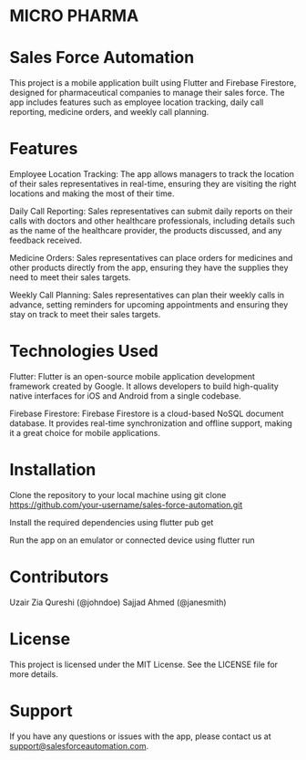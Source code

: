 # MICRO PHARMA
# Sales Force Automation
This project is a mobile application built using Flutter and Firebase Firestore, designed for pharmaceutical companies to manage their sales force. The app includes features such as employee location tracking, daily call reporting, medicine orders, and weekly call planning.

# Features
Employee Location Tracking: The app allows managers to track the location of their sales representatives in real-time, ensuring they are visiting the right locations and making the most of their time.

Daily Call Reporting: Sales representatives can submit daily reports on their calls with doctors and other healthcare professionals, including details such as the name of the healthcare provider, the products discussed, and any feedback received.

Medicine Orders: Sales representatives can place orders for medicines and other products directly from the app, ensuring they have the supplies they need to meet their sales targets.

Weekly Call Planning: Sales representatives can plan their weekly calls in advance, setting reminders for upcoming appointments and ensuring they stay on track to meet their sales targets.

# Technologies Used
Flutter: Flutter is an open-source mobile application development framework created by Google. It allows developers to build high-quality native interfaces for iOS and Android from a single codebase.

Firebase Firestore: Firebase Firestore is a cloud-based NoSQL document database. It provides real-time synchronization and offline support, making it a great choice for mobile applications.

# Installation
Clone the repository to your local machine using git clone https://github.com/your-username/sales-force-automation.git

Install the required dependencies using flutter pub get

Run the app on an emulator or connected device using flutter run

# Contributors
Uzair Zia Qureshi (@johndoe)
Sajjad Ahmed (@janesmith)
# License
This project is licensed under the MIT License. See the LICENSE file for more details.

# Support
If you have any questions or issues with the app, please contact us at support@salesforceautomation.com.